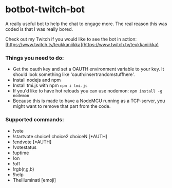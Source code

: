 # botbot-twitch-bot

A really useful bot to help the chat to engage more. The real reason this was coded is that I was really bored.

Check out my Twitch if you would like to see the bot in action: [https://www.twitch.tv/teukkaniikka](https://www.twitch.tv/teukkaniikka)

### Things you need to do:
* Get the oauth key and set a OAUTH environment variable to your key. It should look something like 'oauth:insertrandomstuffhere'.
* Install nodejs and npm
* Install tmi.js with npm `npm i tmi.js`
* If you'd like to have hot reloads you can use nodemon: `npm install -g nodemon`
* Because this is made to have a NodeMCU running as a TCP-server, you might want to remove that part from the code.

### Supported commands:
* !vote
* !startvote choice1 choice2 choiceN [*AUTH]
* !endvote [*AUTH]
* !votestatus
* !uptime
* !on
* !off
* !rgb(r,g,b)
* !help
* TheIlluminati [emoji]
